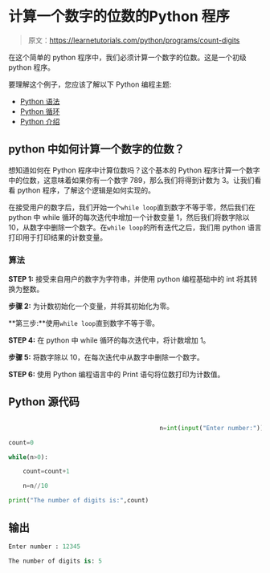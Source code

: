 # 计算一个数字的位数的Python 程序

> 原文：<https://learnetutorials.com/python/programs/count-digits>

在这个简单的 python 程序中，我们必须计算一个数字的位数。这是一个初级 python 程序。

要理解这个例子，您应该了解以下 Python 编程主题:

*   [Python 语法](../../python/syntax-comments "Python Syntax")
*   [Python 循环](../../python/python-loop-tutorials "Loops in Python")
*   [Python 介绍](../../python/introduction-tutorial "Python introduction")

## python 中如何计算一个数字的位数？

想知道如何在 Python 程序中计算位数吗？这个基本的 Python 程序计算一个数字中的位数，这意味着如果你有一个数字 789，那么我们将得到计数为 3。让我们看看 python 程序，了解这个逻辑是如何实现的。

在接受用户的数字后，我们开始一个`while loop`直到数字不等于零，然后我们在 python 中 while 循环的每次迭代中增加一个计数变量 1，然后我们将数字除以 10，从数字中删除一个数字。在`while loop`的所有迭代之后，我们用 python 语言打印用于打印结果的计数变量。

### 算法

**STEP 1:** 接受来自用户的数字为字符串，并使用 python 编程基础中的 int 将其转换为整数。

**步骤 2:** 为计数初始化一个变量，并将其初始化为零。

**第三步:**使用`while loop`直到数字不等于零。

**STEP 4:** 在 python 中 while 循环的每次迭代中，将计数增加 1。

**步骤 5:** 将数字除以 10，在每次迭代中从数字中删除一个数字。

**STEP 6:** 使用 Python 编程语言中的 Print 语句将位数打印为计数值。

## Python 源代码

```py

                                          n=int(input("Enter number:"))

count=0

while(n>0):

    count=count+1

    n=n//10

print("The number of digits is:",count)

```

## 输出

```py
Enter number : 12345

The number of digits is: 5
```